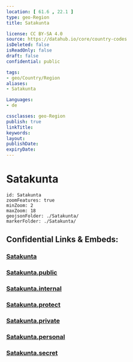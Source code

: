 ```yaml
---
location: [ 61.6 , 22.1 ] 
type: geo-Region
title: Satakunta

license: CC BY-SA 4.0
source: https://datahub.io/core/country-codes
isDeleted: false
isReadOnly: false
draft: false
confidential: public

tags:
- geo/Country/Region
aliases:
- Satakunta

Languages:
- de

cssclasses: geo-Region
publish: true
linkTitle: 
keywords: 
layout: 
publishDate: 
expiryDate: 
---
```


# Satakunta

```leaflet
id: Satakunta
zoomFeatures: true 
minZoom: 2 
maxZoom: 18
geojsonFolder: ./Satakunta/
markerFolder: ./Satakunta/
```


## Confidential Links & Embeds: 

### [Satakunta](/_Standards/Earth/Continent/Europe/Europe~North/Finland/Provinces~Finland/Western_Finland/counties~Western_Finland/Satakunta.md) 

### [Satakunta.public](/_public/Earth/Continent/Europe/Europe~North/Finland/Provinces~Finland/Western_Finland/counties~Western_Finland/Satakunta.public.md) 

### [Satakunta.internal](/_internal/Earth/Continent/Europe/Europe~North/Finland/Provinces~Finland/Western_Finland/counties~Western_Finland/Satakunta.internal.md) 

### [Satakunta.protect](/_protect/Earth/Continent/Europe/Europe~North/Finland/Provinces~Finland/Western_Finland/counties~Western_Finland/Satakunta.protect.md) 

### [Satakunta.private](/_private/Earth/Continent/Europe/Europe~North/Finland/Provinces~Finland/Western_Finland/counties~Western_Finland/Satakunta.private.md) 

### [Satakunta.personal](/_personal/Earth/Continent/Europe/Europe~North/Finland/Provinces~Finland/Western_Finland/counties~Western_Finland/Satakunta.personal.md) 

### [Satakunta.secret](/_secret/Earth/Continent/Europe/Europe~North/Finland/Provinces~Finland/Western_Finland/counties~Western_Finland/Satakunta.secret.md)


